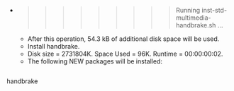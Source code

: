 * >>>>>>>>> Running inst-std-multimedia-handbrake.sh ...
  * After this operation, 54.3 kB of additional disk space will be used.
  * Install handbrake.
  * Disk size = 2731804K. Space Used = 96K. Runtime = 00:00:00:02.
  * The following NEW packages will be installed:
  ```bash
handbrake
  ```
